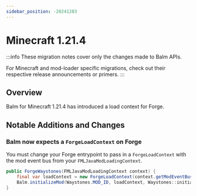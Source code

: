 ```yaml
---
sidebar_position: -20241203
---
```


# Minecraft 1.21.4

:::info
These migration notes cover only the changes made to Balm APIs. 

For Minecraft and mod-loader specific migrations, check out their respective release announcements or primers.
:::

## Overview

Balm for Minecraft 1.21.4 has introduced a load context for Forge.

## Notable Additions and Changes

### Balm now expects a `ForgeLoadContext` on Forge

You must change your Forge entrypoint to pass in a `ForgeLoadContext` with the mod event bus from your `FMLJavaModLoadingContext`.

```java
public ForgeWaystones(FMLJavaModLoadingContext context) {
    final var loadContext = new ForgeLoadContext(context.getModEventBus());
    Balm.initializeMod(Waystones.MOD_ID, loadContext, Waystones::initialize);
}
```